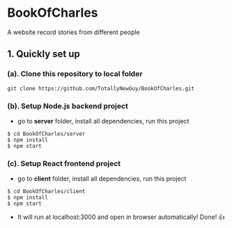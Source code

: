 # BookOfCharles
A website record stories from different people
## 1. Quickly set up
### (a). Clone this repository to local folder
```git clone https://github.com/TotallyNewGuy/BookOfCharles.git```

### (b). Setup Node.js backend project
- go to **server** folder, install all dependencies, run this project
```
$ cd BookOfCharles/server
$ npm install
$ npm start
```

### (c). Setup React frontend project
- go to **client** folder, install all dependencies, run this project
```
$ cd BookOfCharles/client
$ npm install
$ npm start
```
- It will run at localhost:3000 and open in browser automatically! Done! 👍

